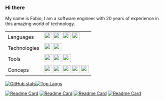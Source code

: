 ### Hi there

My name is Fabio, I am a software engineer with 20 years of experience in this amazing world of technology. 

<p align="center">
<table>
 <tr>
    <td>Languages</td>
    <td><img src="https://img.shields.io/badge/-CSharp-blue?logo=csharp" height="25"/>&nbsp;<img src="https://img.shields.io/badge/-JavaScript-green?logo=javascript" height="25"/>&nbsp;<img src="https://img.shields.io/badge/-TypeScript-darkblue?logo=typescript" height="25"/>&nbsp;<img src="https://img.shields.io/badge/-Python-yellow?logo=python" height="25"/>
    </td>
 <tr>   
    <td>Technologies</td>
    <td>
    <img src="https://img.shields.io/badge/-DotNet-yellow?logo=dotnet" height="25"/>&nbsp;<img src="https://img.shields.io/badge/-AWS-orange?logo=amazonaws" height="25"/>
    </td>
 </tr>
 <tr>   
    <td>Tools</td>
    <td>
    <img src="https://img.shields.io/badge/-Docker-gray?logo=docker" height="25"/>&nbsp;<img src="https://img.shields.io/badge/-Kubernetes-white?logo=kubernetes" height="25"/>&nbsp;<img src="https://img.shields.io/badge/-GitHub-green?logo=github" height="25"/>
    </td>
 </tr>
 <tr>   
    <td>Conceps</td>
    <td>
    <img src="https://img.shields.io/badge/-Microservices-lightgreen" height="25"/>&nbsp;<img src="https://img.shields.io/badge/-Distributed Systems-orange" height="25"/>&nbsp;<img src="https://img.shields.io/badge/-CQRS-grey" height="25"/>&nbsp;<img src="https://img.shields.io/badge/-SOLID-red" height="25"/>&nbsp;<img src="https://img.shields.io/badge/-Design Patterns-blue" height="25"/>
    </td>
 </tr> 
</table>

<p align="center">
  
[![GitHub stats](https://github-readme-stats.vercel.app/api?username=fabioono25&theme=gotham&layout=compact)](https://github.com/fabioono25/github-readme-stats)[![Top Langs](https://github-readme-stats.vercel.app/api/top-langs/?username=fabioono25&theme=gotham&layout=compact&langs_count=10)](https://github.com/fabioono25/github-readme-stats)

  [![Readme Card](https://github-readme-stats.vercel.app/api/pin/?username=fabioono25&repo=design-patterns&theme=gotham)](https://github.com/fabioono25/design-patterns)
  [![Readme Card](https://github-readme-stats.vercel.app/api/pin/?username=fabioono25&repo=projects_net&theme=gotham)](https://github.com/fabioono25/projects_net)
  [![Readme Card](https://github-readme-stats.vercel.app/api/pin/?username=fabioono25&repo=algorithms&theme=gotham)](https://github.com/fabioono25/algorithms)
  [![Readme Card](https://github-readme-stats.vercel.app/api/pin/?username=fabioono25&repo=tools_plugins&theme=gotham)](https://github.com/fabioono25/tools_plugins)

 
</p>


